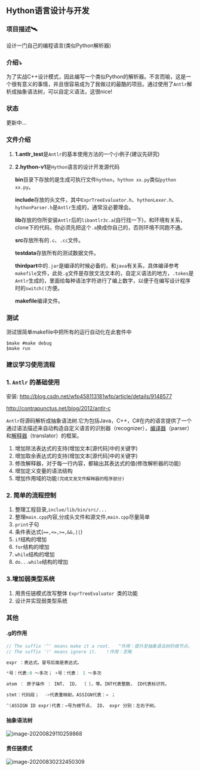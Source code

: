 ## Hython语言设计与开发

### 项目描述:artificial_satellite:

设计一门自己的编程语言(类似Python解析器)

### 介绍:arrow_heading_down:

为了实战C++设计模式，因此编写一个类似Python的解析器。不言而喻，这是一个很有意义的事情，并且很容易成为了我做过的最酷的项目。通过使用了`Antlr`解析成抽象语法树，可以自定义语法，这很nice!

### 状态

更新中...

### 文件介绍

1. **1.antlr_test**是`Antlr`的基本使用方法的一个小例子(建议先研究)

2. **2.hython-v1**是`Hython`语言的设计开发源代码

   **bin**目录下存放的是生成可执行文件`hython`，`hython xx.py`类似`python xx.py`。

   **include**存放的头文件，其中`ExprTreeEvaluator.h`、`hythonLexer.h`、`hythonParser.h`是`Antlr`生成的，通常没必要理会。

   **lib**存放的你所安装`Antlr`后的`libantlr3c.a`(自行找一下)，和环境有关系，clone下的代码，你必须先把这个`.a`换成你自己的，否则环境不同跑不通。

   **src**存放所有的`.c`、`.cc`文件。

   **testdata**存放所有的测试数据文件。

   **thirdpart**中的`.jar`是编译的时候必备的，和`java`有关系，具体编译参考`makefile`文件，此处`.g`文件是存放文法文本的，自定义语法的地方，`.tokes`是`Antlr`生成的，里面给每种语法字符进行了编上数字，以便于在编写设计程序时的`switch()`方便。

   **makefile**编译文件。

### 测试

测试很简单makefile中把所有的运行自动化在此套件中

```shell
$make #make debug
$make run
```

### 建议学习使用流程

### 1. `Antlr` 的基础使用

安装:
http://blog.csdn.net/wfp458113181wfp/article/details/9148577

http://contrapunctus.net/blog/2012/antlr-c



`Antlr`将源码解析成抽象语法树.它为包括Java，C++，C#在内的语言提供了一个通过语法描述来自动构造自定义语言的识别器（recognizer），[编译器](https://baike.baidu.com/item/编译器/8853067)（parser）和[解释器](https://baike.baidu.com/item/解释器/10418965)（translator）的框架。

1. 增加除法表达式的支持(增加文本[源代码]中的关键字)
2. 增加取余表达式的支持(增加文本[源代码]中的关键字)
3. 修改解释器，对于每一行内容，都输出其表达式的值(修改解析器的功能)
4. 增加定义变量的语法结构
5. 增加作用域的功能`(完成文发文件解释器的程序部分)`

### 2. 简单的流程控制

1. 整理工程目录,`inclue/lib/bin/src/...`
2. 整理`main.cpp`内容,分成头文件和源文件,`main.cpp`尽量简单
3. `print`子句
4. 条件表达式(`==,<=,>=,&&,||`)
5. `if`结构的增加
6. `for`结构的增加
7. `while`结构的增加
8. `do...while`结构的增加

### 3.增加弱类型系统

1. 用责任链模式改写整体 `ExprTreeEvaluator `类的功能
2. 设计并实现弱类型系统





### 其他

#### **.g的作用**

```c
// The suffix '^' means make it a root.   ^作用：提升至抽象语法树的根节点。
// The suffix '!' means ignore it.   ！作用：忽略

expr ：表达式。冒号后面是表达式。

*号：代表:0 ～多次； +号：代表： 1 ～多次

atom ： 原子操作 ： INT， ID， （ ），等。INT代表整数， ID代表标识符。

stmt：代码段；  ->代表重映射。ASSIGN代表：= ；

^(ASSIGN ID expr)代表：=号为根节点， ID， expr 分别：左右子树。
```

#### 抽象语法树

![image-20200829110259868](http://test-fangsong-imgsubmit.oss-cn-beijing.aliyuncs.com/img/image-20200829110259868.png)

#### 责任链模式

![image-20200830232450309](http://test-fangsong-imgsubmit.oss-cn-beijing.aliyuncs.com/img/image-20200830232450309.png)

